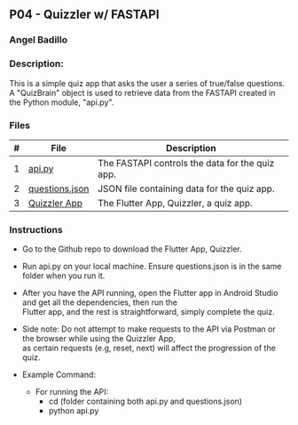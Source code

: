 ## P04 - Quizzler w/ FASTAPI
### Angel Badillo
### Description:

This is a simple quiz app that asks the user a series of true/false questions.
A "QuizBrain" object is used to retrieve data from the FASTAPI created in the Python module, "api.py".


### Files

|   #   | File                            | Description              |
| :---: | ------------------------------- | ------------------------ |
|   1   | [api.py](api.py)                | The FASTAPI controls the data for the quiz app.|
|   2   | [questions.json](questions.json) | JSON file containing data for the quiz app.     |
|   3   | [Quizzler App](https://github.com/It-Is-Legend27/P04_Quizzler)  | The Flutter App, Quizzler, a quiz app. |


### Instructions

- Go to the Github repo to download the Flutter App, Quizzler.
- Run api.py on your local machine. Ensure questions.json is
  in the same folder when you run it.
- After you have the API running, open the Flutter app in Android Studio and get all the dependencies, then run the <br>
  Flutter app, and the rest is straightforward, simply complete the quiz.
- Side note: Do not attempt to make requests to the API via Postman or the browser while using the Quizzler App, <br>
  as certain requests (e.g, reset, next) will affect the progression of the quiz.

- Example Command:
    - For running the API:
        - cd (folder containing both api.py and questions.json)
        - python api.py
